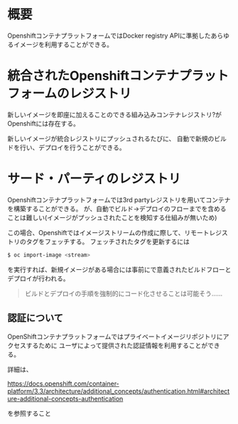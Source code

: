 # 概要
OpenshiftコンテナプラットフォームではDocker registry APIに準拠したあらゆるイメージを利用することができる。


# 統合されたOpenshiftコンテナプラットフォームのレジストリ
新しいイメージを即座に加えることのできる組み込みコンテナレジストリ?がOpenshiftには存在する。

新しいイメージが統合レジストリにプッシュされるたびに、
自動で新規のビルドを行い、デプロイを行うことができる。

# サード・パーティのレジストリ

Openshiftコンテナプラットフォームでは3rd partyレジストリを用いてコンテナを構築することができる。
が、自動でビルド->デプロイのフローまでを含めることは難しい(イメージがプッシュされたことを検知する仕組みが無いため)

この場合、Openshiftではイメージストリームの作成に際して、リモートレジストリのタグをフェッチする。
フェッチされたタグを更新するには
```bash
$ oc import-image <stream>
```

を実行すれば、新規イメージがある場合には事前にで意義されたビルドフローとデプロイが行われる。

> ビルドとデプロイの手順を強制的にコード化させることは可能そう......

## 認証について

OpenShiftコンテナプラットフォームではプライベートイメージリポジトリにアクセスするために
ユーザによって提供された認証情報を利用することができる。

詳細は、

https://docs.openshift.com/container-platform/3.3/architecture/additional_concepts/authentication.html#architecture-additional-concepts-authentication

を参照すること